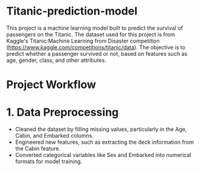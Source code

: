 # Titanic-prediction-model
This project is a machine learning model built to predict the survival of passengers on the Titanic. The dataset used for this project is from Kaggle's Titanic:Machine Learning from Disaster competition (https://www.kaggle.com/competitions/titanic/data). The objective is to predict whether a passenger survived or not, based on features such as age, gender, class, and other attributes.

# Project Workflow
# 1. Data Preprocessing
- Cleaned the dataset by filling missing values, particularly in the Age, Cabin, and Embarked columns.
- Engineered new features, such as extracting the deck information from the Cabin feature.
- Converted categorical variables like Sex and Embarked into numerical formats for model training.


